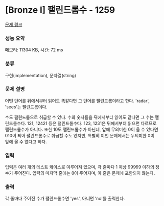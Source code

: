 # [Bronze I] 팰린드롬수 - 1259 

[문제 링크](https://www.acmicpc.net/problem/1259) 

### 성능 요약

메모리: 11304 KB, 시간: 72 ms

### 분류

구현(implementation), 문자열(string)

### 문제 설명

<p>어떤 단어를 뒤에서부터 읽어도 똑같다면 그 단어를 팰린드롬이라고 한다. 'radar', 'sees'는 팰린드롬이다.</p>

<p>수도 팰린드롬으로 취급할 수 있다. 수의 숫자들을 뒤에서부터 읽어도 같다면 그 수는 팰린드롬수다. 121, 12421 등은 팰린드롬수다. 123, 1231은 뒤에서부터 읽으면 다르므로 팰린드롬수가 아니다. 또한 10도 팰린드롬수가 아닌데, 앞에 무의미한 0이 올 수 있다면 010이 되어 팰린드롬수로 취급할 수도 있지만, 특별히 이번 문제에서는 무의미한 0이 앞에 올 수 없다고 하자.</p>

### 입력 

 <p>입력은 여러 개의 테스트 케이스로 이루어져 있으며, 각 줄마다 1 이상 99999 이하의 정수가 주어진다. 입력의 마지막 줄에는 0이 주어지며, 이 줄은 문제에 포함되지 않는다.</p>

### 출력 

 <p>각 줄마다 주어진 수가 팰린드롬수면 'yes', 아니면 'no'를 출력한다.</p>

